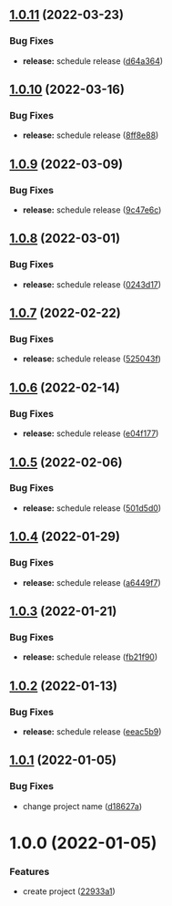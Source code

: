 ## [1.0.11](https://github.com/DerYeger/resumon/compare/v1.0.10...v1.0.11) (2022-03-23)


### Bug Fixes

* **release:** schedule release ([d64a364](https://github.com/DerYeger/resumon/commit/d64a3643fb99ff15456eec32647f57ec223ebc28))

## [1.0.10](https://github.com/DerYeger/resumon/compare/v1.0.9...v1.0.10) (2022-03-16)


### Bug Fixes

* **release:** schedule release ([8ff8e88](https://github.com/DerYeger/resumon/commit/8ff8e882186b8d7413901123918f7a807a6bf30e))

## [1.0.9](https://github.com/DerYeger/resumon/compare/v1.0.8...v1.0.9) (2022-03-09)


### Bug Fixes

* **release:** schedule release ([9c47e6c](https://github.com/DerYeger/resumon/commit/9c47e6c55106501ce6d7f482a00d6de7bd8a93b7))

## [1.0.8](https://github.com/DerYeger/resumon/compare/v1.0.7...v1.0.8) (2022-03-01)


### Bug Fixes

* **release:** schedule release ([0243d17](https://github.com/DerYeger/resumon/commit/0243d174c486a91ee57baae933ae0dec2fa04c12))

## [1.0.7](https://github.com/DerYeger/resumon/compare/v1.0.6...v1.0.7) (2022-02-22)


### Bug Fixes

* **release:** schedule release ([525043f](https://github.com/DerYeger/resumon/commit/525043f6335b0c728a3dd374ac03673f3ffbbb19))

## [1.0.6](https://github.com/DerYeger/resumon/compare/v1.0.5...v1.0.6) (2022-02-14)


### Bug Fixes

* **release:** schedule release ([e04f177](https://github.com/DerYeger/resumon/commit/e04f1775b3dea46f61eb0e9ece16ff76d96f6fa4))

## [1.0.5](https://github.com/DerYeger/resumon/compare/v1.0.4...v1.0.5) (2022-02-06)


### Bug Fixes

* **release:** schedule release ([501d5d0](https://github.com/DerYeger/resumon/commit/501d5d0190b472a4e28550a0c761e74e865d673d))

## [1.0.4](https://github.com/DerYeger/resumon/compare/v1.0.3...v1.0.4) (2022-01-29)


### Bug Fixes

* **release:** schedule release ([a6449f7](https://github.com/DerYeger/resumon/commit/a6449f7e4f70a48fe29c8a366cd96361e5ef59b3))

## [1.0.3](https://github.com/DerYeger/resumon/compare/v1.0.2...v1.0.3) (2022-01-21)


### Bug Fixes

* **release:** schedule release ([fb21f90](https://github.com/DerYeger/resumon/commit/fb21f90d9a5cd77f076d409fb80f0b5e3b45fec6))

## [1.0.2](https://github.com/DerYeger/resumon/compare/v1.0.1...v1.0.2) (2022-01-13)


### Bug Fixes

* **release:** schedule release ([eeac5b9](https://github.com/DerYeger/resumon/commit/eeac5b9e1d17af8519e74cc71aaffc0a1c4db484))

## [1.0.1](https://github.com/DerYeger/resumon/compare/v1.0.0...v1.0.1) (2022-01-05)


### Bug Fixes

* change project name ([d18627a](https://github.com/DerYeger/resumon/commit/d18627a83acf54e983db0c7e5b0ca80fa89dd3ef))

# 1.0.0 (2022-01-05)


### Features

* create project ([22933a1](https://github.com/DerYeger/resumon/commit/22933a1788726078ccbe2a8b3523c6d203b65337))
